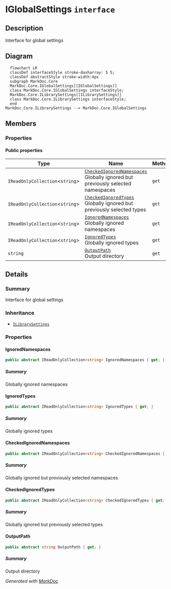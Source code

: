 # IGlobalSettings `interface`

## Description
Interface for global settings

## Diagram
```mermaid
  flowchart LR
  classDef interfaceStyle stroke-dasharray: 5 5;
  classDef abstractStyle stroke-width:4px
  subgraph MarkDoc.Core
  MarkDoc.Core.IGlobalSettings[[IGlobalSettings]]
  class MarkDoc.Core.IGlobalSettings interfaceStyle;
  MarkDoc.Core.ILibrarySettings[[ILibrarySettings]]
  class MarkDoc.Core.ILibrarySettings interfaceStyle;
  end
MarkDoc.Core.ILibrarySettings --> MarkDoc.Core.IGlobalSettings
```

## Members
### Properties
#### Public  properties
| Type | Name | Methods |
| --- | --- | --- |
| `IReadOnlyCollection`&lt;`string`&gt; | [`CheckedIgnoredNamespaces`](#checkedignorednamespaces)<br>Globally ignored but previously selected namespaces | `get` |
| `IReadOnlyCollection`&lt;`string`&gt; | [`CheckedIgnoredTypes`](#checkedignoredtypes)<br>Globally ignored but previously selected types | `get` |
| `IReadOnlyCollection`&lt;`string`&gt; | [`IgnoredNamespaces`](#ignorednamespaces)<br>Globally ignored namespaces | `get` |
| `IReadOnlyCollection`&lt;`string`&gt; | [`IgnoredTypes`](#ignoredtypes)<br>Globally ignored types | `get` |
| `string` | [`OutputPath`](#outputpath)<br>Output directory | `get` |

## Details
### Summary
Interface for global settings

### Inheritance
 - [
`ILibrarySettings`
](./ILibrarySettings.md)

### Properties
#### IgnoredNamespaces
```csharp
public abstract IReadOnlyCollection<string> IgnoredNamespaces { get; }
```
##### Summary
Globally ignored namespaces

#### IgnoredTypes
```csharp
public abstract IReadOnlyCollection<string> IgnoredTypes { get; }
```
##### Summary
Globally ignored types

#### CheckedIgnoredNamespaces
```csharp
public abstract IReadOnlyCollection<string> CheckedIgnoredNamespaces { get; }
```
##### Summary
Globally ignored but previously selected namespaces

#### CheckedIgnoredTypes
```csharp
public abstract IReadOnlyCollection<string> CheckedIgnoredTypes { get; }
```
##### Summary
Globally ignored but previously selected types

#### OutputPath
```csharp
public abstract string OutputPath { get; }
```
##### Summary
Output directory

*Generated with* [*MarkDoc*](https://github.com/hailstorm75/MarkDoc.Core)
